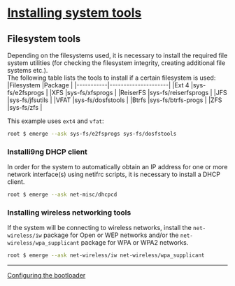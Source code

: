 # [Installing system tools](https://wiki.gentoo.org/wiki/Handbook:AMD64/Installation/Tools)
## Filesystem tools
Depending on the filesystems used, it is necessary to install the required file system utilities (for checking the filesystem integrity, creating additional file systems etc.).  
The following table lists the tools to install if a certain filesystem is used:  
|Filesystem |Package              |
|-----------|---------------------|
|Ext 4      |sys-fs/e2fsprogs     |
|XFS        |sys-fs/xfsprogs      |
|ReiserFS   |sys-fs/reiserfsprogs |
|JFS        |sys-fs/jfsutils      |
|VFAT       |sys-fs/dosfstools    |
|Btrfs      |sys-fs/btrfs-progs   |
|ZFS        |sys-fs/zfs           |

This example uses `ext4` and `vfat`:
```bash
root $ emerge --ask sys-fs/e2fsprogs sys-fs/dosfstools
```
### Installi9ng DHCP client
In order for the system to automatically obtain an IP address for one or more network interface(s) using netifrc scripts, it is necessary to install a DHCP client.
```bash
root $ emerge --ask net-misc/dhcpcd
```
### Installing wireless networking tools
If the system will be connecting to wireless networks, install the `net-wireless/iw` package for Open or WEP networks and/or the `net-wireless/wpa_supplicant` package for WPA or WPA2 networks.
```bash
root $ emerge --ask net-wireless/iw net-wireless/wpa_supplicant
```
---
[Configuring the bootloader]()
